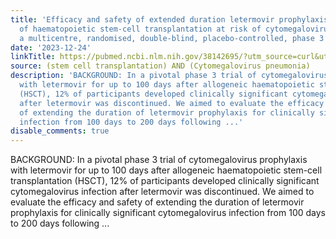 ```yaml
---
title: 'Efficacy and safety of extended duration letermovir prophylaxis in recipients
  of haematopoietic stem-cell transplantation at risk of cytomegalovirus infection:
  a multicentre, randomised, double-blind, placebo-controlled, phase 3 trial'
date: '2023-12-24'
linkTitle: https://pubmed.ncbi.nlm.nih.gov/38142695/?utm_source=curl&utm_medium=rss&utm_campaign=pubmed-2&utm_content=1jUKNaekwK5-jhnLOsYRQeEvu-lGfd382Ao3uOl7PziqjjxYZK&fc=20220919201732&ff=20231225170341&v=2.18.0
source: (stem cell transplantation) AND (Cytomegalovirus pneumonia)
description: 'BACKGROUND: In a pivotal phase 3 trial of cytomegalovirus prophylaxis
  with letermovir for up to 100 days after allogeneic haematopoietic stem-cell transplantation
  (HSCT), 12% of participants developed clinically significant cytomegalovirus infection
  after letermovir was discontinued. We aimed to evaluate the efficacy and safety
  of extending the duration of letermovir prophylaxis for clinically significant cytomegalovirus
  infection from 100 days to 200 days following ...'
disable_comments: true
---
```

BACKGROUND: In a pivotal phase 3 trial of cytomegalovirus prophylaxis with letermovir for up to 100 days after allogeneic haematopoietic stem-cell transplantation (HSCT), 12% of participants developed clinically significant cytomegalovirus infection after letermovir was discontinued. We aimed to evaluate the efficacy and safety of extending the duration of letermovir prophylaxis for clinically significant cytomegalovirus infection from 100 days to 200 days following ...